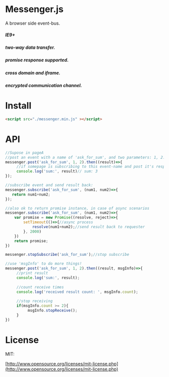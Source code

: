 # Messenger.js

A browser side event-bus.

##### IE9+
##### two-way data transfer.
##### promise response supported.
##### cross domain and iframe.
##### encrypted communication channel.

# Install

```html
<script src="./messenger.min.js" ></script>
```

# API

```javascript
//Supose in pageA
//post an event with a name of 'ask_for_sum', and two parameters: 1, 2.
messenger.post('ask_for_sum', 1, 2).then((result)=>{
     //if somepage is subscribing to this event-name and post it's response back, then it should be received at here:
     console.log('sum:', result)// sum: 3
});
```

```javascript
//subscribe event and send result back:
messenger.subscribe('ask_for_sum', (num1, num2)=>{
   return num1+num2;
});

//also ok to return promise instance, in case of async scenarios
messenger.subscribe('ask_for_sum', (num1, num2)=>{
    var promise = new Promise((resolve, reject)=>{
        setTimeout(()=>{//async process
            resolve(num1+num2);//send result back to requester
        }, 2000)
    })
    return promise;
})

```

```javascript
messenger.stopSubscribe('ask_for_sum');//stop subscribe

//use 'msgInfo' to do more things!
messenger.post('ask_for_sum', 1, 2).then((result, msgInfo)=>{    
     //print result     
     console.log('sum:', result);
     
     //count receive times
     console.log('received result count: ', msgInfo.count);  
     
     //stop receiving
     if(msgInfo.count >= 2){
          msgInfo.stopReceive();
     }
})

```

# License

MIT: 

[http://www.opensource.org/licenses/mit-license.php](http://www.opensource.org/licenses/mit-license.php)

